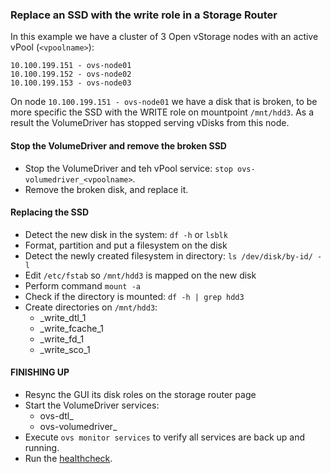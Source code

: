 ### Replace an SSD with the write role in a Storage Router

In this example we have a cluster of 3 Open vStorage nodes with an active vPool (`<vpoolname>`):
```
10.100.199.151 - ovs-node01
10.100.199.152 - ovs-node02
10.100.199.153 - ovs-node03
```

On node `10.100.199.151 - ovs-node01` we have a disk that is broken, to be more specific the SSD with the WRITE role on mountpoint `/mnt/hdd3`.
As a result the VolumeDriver has stopped serving vDisks from this node.

#### Stop the VolumeDriver and remove the broken SSD


* Stop the VolumeDriver and teh vPool service: `stop ovs-volumedriver_<vpoolname>`.
* Remove the broken disk, and replace it.

#### Replacing the SSD

* Detect the new disk in the system: `df -h` or `lsblk`
* Format, partition and put a filesystem on the disk
* Detect the newly created filesystem in directory: `ls /dev/disk/by-id/ -l`
* Edit `/etc/fstab` so `/mnt/hdd3` is mapped on the new disk
* Perform command `mount -a`
* Check if the directory is mounted: `df -h | grep hdd3`
* Create directories on `/mnt/hdd3`: 
   - <vpoolname>_write_dtl_1  
   - <vpoolname>_write_fcache_1  
   - <vpoolname>_write_fd_1  
   - <vpoolname>_write_sco_1

#### FINISHING UP


* Resync the GUI its disk roles on the storage router page
* Start the VolumeDriver services:
   - ovs-dtl_<vpoolname>
   - ovs-volumedriver_<vpoolname>
* Execute `ovs monitor services` to verify all services are back up and running.
* Run the [healthcheck](https://github.com/openvstorage/openvstorage-health-check).